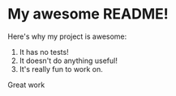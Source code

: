 # My awesome README!

Here's why my project is awesome:

1. It has no tests!
1. It doesn't do anything useful!
1. It's really fun to work on.


Great work
